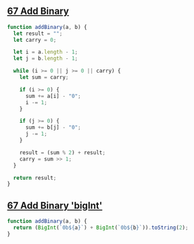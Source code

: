 ## [67 Add Binary](https://leetcode.com/problems/add-binary/description/?envType=study-plan-v2&envId=top-interview-150)

<!-- notecardId: 1740397708428 -->

```js
function addBinary(a, b) {
  let result = "";
  let carry = 0;

  let i = a.length - 1;
  let j = b.length - 1;

  while (i >= 0 || j >= 0 || carry) {
    let sum = carry;

    if (i >= 0) {
      sum += a[i] - "0";
      i -= 1;
    }

    if (j >= 0) {
      sum += b[j] - "0";
      j -= 1;
    }

    result = (sum % 2) + result;
    carry = sum >> 1;
  }

  return result;
}
```

## [67 Add Binary 'bigInt'](https://leetcode.com/problems/add-binary/description/?envType=study-plan-v2&envId=top-interview-150)

<!-- notecardId: 1740397708432 -->

```js
function addBinary(a, b) {
  return (BigInt(`0b${a}`) + BigInt(`0b${b}`)).toString(2);
}
```
